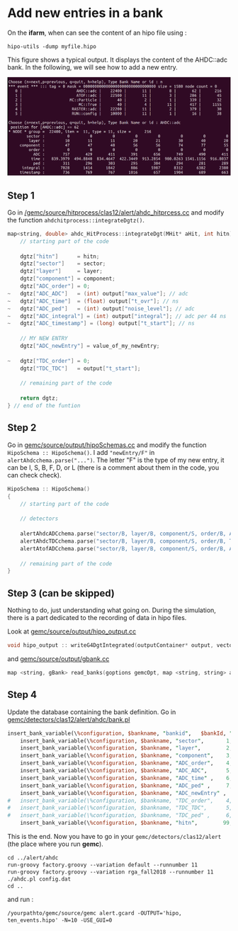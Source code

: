# Add new entries in a bank

On the **ifarm**, when can see the content of an hipo file using :

```
hipo-utils -dump myfile.hipo
```

This figure shows a typical output. It displays the content of the AHDC::adc bank. In the following, we will see how to add a new entry. 

![An example of hipo file](./file.hipo.png)

## Step 1 

Go in [/gemc/source/hitprocess/clas12/alert/ahdc_hitprcess.cc](https://github.com/ftouchte/gemc_source/blob/main/hitprocess/clas12/alert/ahdc_hitprocess.cc) and modify the function `ahdchitprocess::integrateDgtz()`.

```cpp
map<string, double> ahdc_HitProcess::integrateDgt(MHit* aHit, int hitn) {
    // starting part of the code

    dgtz["hitn"]      = hitn;
	dgtz["sector"]    = sector;
	dgtz["layer"]     = layer;
	dgtz["component"] = component;
	dgtz["ADC_order"] = 0;
~	dgtz["ADC_ADC"]   = (int) output["max_value"]; // adc 
~	dgtz["ADC_time"]  = (float) output["t_ovr"]; // ns
~	dgtz["ADC_ped"]   = (int) output["noise_level"]; // adc
~	dgtz["ADC_integral"] = (int) output["integral"]; // adc per 44 ns
~	dgtz["ADC_timestamp"] = (long) output["t_start"]; // ns

    // MY NEW ENTRY
    dgtz["ADC_newEntry"] = value_of_my_newEntry; 

~	dgtz["TDC_order"] = 0;
	dgtz["TDC_TDC"]   = output["t_start"];
		
	// remaining part of the code
	
	return dgtz;
} // end of the funtion
```

## Step 2

Go in [gemc/source/output/hipoSchemas.cc](https://github.com/ftouchte/gemc_source/blob/main/output/hipoSchemas.cc) and modify the function `HipoSchema :: HipoSchema()`. I add `"newEntry/F"` in `alertAhdcchema.parse("...")`. The letter "F" is the type of my new entry, it can be I, S, B, F, D, or L (there is a comment about them in the code, you can check check).

```cpp
HipoSchema :: HipoSchema()
{
	// starting part of the code

    // detectors

    alertAhdcADCchema.parse("sector/B, layer/B, component/S, order/B, ADC/I, time/F, ped/S, integral/I, timestamp/L, newEntry/F");
	alertAhdcTDCchema.parse("sector/B, layer/B, component/S, order/B, TDC/I, ped/S");
	alertAtofADCchema.parse("sector/B, layer/B, component/S, order/B, ADC/I, time/F, ped/S");

    // remaining part of the code
}
```

## Step 3 (can be skipped)

Nothing to do, just understanding what going on. During the simulation, there is a part dedicated to the recording of data in hipo files. 

Look at [gemc/source/output/hipo_output.cc](https://github.com/ftouchte/gemc_source/blob/main/output/hipo_output.cc)  

```cpp
void hipo_output :: writeG4DgtIntegrated(outputContainer* output, vector<hitOutput> HO, string hitType, map<string, gBank> *banksMap) {...}
```

and [gemc/source/output/gbank.cc](https://github.com/ftouchte/gemc_source/blob/a38234b335fcc8a924a5e5716087d3fb66dedab6/output/gbank.cc#L345-L729)

```cpp
map <string, gBank> read_banks(goptions gemcOpt, map <string, string> allSystems) { ... }
```

## Step 4

Update the database containing the bank definition. Go in [gemc/detectors/clas12/alert/ahdc/bank.pl](https://github.com/gemc/detectors/blob/main/clas12/alert/ahdc/bank.pl)

```pl
insert_bank_variable(\%configuration, $bankname, "bankid",   $bankId, "Di", "$bankname bank ID");
	insert_bank_variable(\%configuration, $bankname, "sector",       1, "Di", "set to 0");
	insert_bank_variable(\%configuration, $bankname, "layer",        2, "Di", "hipo layer is superlayer*10 + layer");
	insert_bank_variable(\%configuration, $bankname, "component",    3, "Di", "wire number");
	insert_bank_variable(\%configuration, $bankname, "ADC_order",    4, "Di", "set to 0");
	insert_bank_variable(\%configuration, $bankname, "ADC_ADC",      5, "Di", "ADC integral from pulse fit");
	insert_bank_variable(\%configuration, $bankname, "ADC_time" ,    6, "Di", "adc time from pulse fit");
	insert_bank_variable(\%configuration, $bankname, "ADC_ped" ,     7, "Di", "pedestal from pulse analysis - currently set to doca");
    insert_bank_variable(\%configuration, $bankname, "ADC_newEntry" ,     8, "Dd", "this my new entry");
#	insert_bank_variable(\%configuration, $bankname, "TDC_order",    4, "Di", "set to 0");
#	insert_bank_variable(\%configuration, $bankname, "TDC_TDC",      5, "Di", "TDC integral from pulse fit");
#	insert_bank_variable(\%configuration, $bankname, "TDC_ped" ,     6, "Di", "pedestal from pulse analysis - currently set to doca");
	insert_bank_variable(\%configuration, $bankname, "hitn",        99, "Di", "hit number");

```

This is the end. Now you have to go in your `gemc/detectors/clas12/alert` (the place where you run **gemc**). 

```shell
cd ../alert/ahdc
run-groovy factory.groovy --variation default --runnumber 11
run-groovy factory.groovy --variation rga_fall2018 --runnumber 11
./ahdc.pl config.dat
cd ..
```

and run :

```
/yourpathto/gemc/source/gemc alert.gcard -OUTPUT='hipo, ten_events.hipo' -N=10 -USE_GUI=0
```


